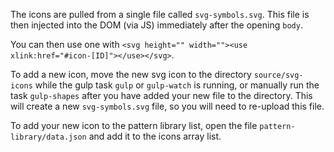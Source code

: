 The icons are pulled from a single file called `svg-symbols.svg`. This file is then injected into the DOM (via JS) immediately after the opening `body`.

You can then use one with `<svg height="" width=""><use xlink:href="#icon-[ID]"></use></svg>`. 

To add a new icon, move the new svg icon to the directory `source/svg-icons` while the gulp task `gulp` or `gulp-watch` is running, or manually run the task `gulp-shapes` after you have added your new file to the directory. This will create a new `svg-symbols.svg` file, so you will need to re-upload this file.

To add your new icon to the pattern library list, open the file `pattern-library/data.json` and add it to the icons array list.
